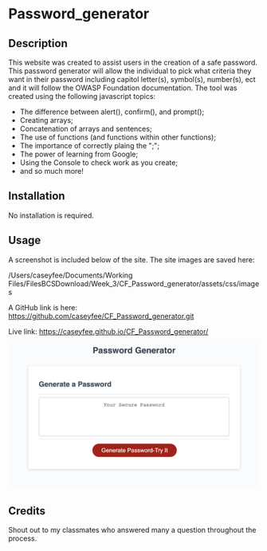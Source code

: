 # Password_generator

## Description

This website was created to assist users in the creation of a safe password. This password generator will allow the individual to pick what criteria they want in their password including capitol letter(s), symbol(s), number(s), ect and it will follow the OWASP Foundation documentation. The tool was created using the following javascript topics:

- The difference between alert(), confirm(), and prompt();
- Creating arrays;
- Concatenation of arrays and sentences;
- The use of functions (and functions within other functions);
- The importance of correctly plaing the ";";
- The power of learning from Google;
- Using the Console to check work as you create;
- and so much more!


## Installation

No installation is required.

## Usage

A screenshot is included below of the site. The site images are saved here: 

/Users/caseyfee/Documents/Working Files/FilesBCSDownload/Week_3/CF_Password_generator/assets/css/images


A GitHub link is here: https://github.com/caseyfee/CF_Password_generator.git


Live link: https://caseyfee.github.io/CF_Password_generator/

![Webpage Screenshot](./Develop/Images/generator-pic.png)


## Credits

Shout out to my classmates who answered many a question throughout the process.
